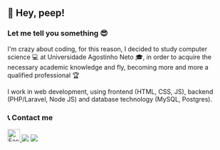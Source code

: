 ## :tada: Hey, peep!
### Let me tell you something :sunglasses:

I'm crazy about coding, for this reason, I decided to study computer science :computer: at Universidade Agostinho Neto :mortar_board:, in order to acquire the necessary academic knowledge and fly, becoming more and more a qualified professional :trophy:

I work in web development, using frontend (HTML, CSS, JS), backend (PHP/Laravel, Node JS) and database technology (MySQL, Postgres). 

### :telephone_receiver: Contact me

<div>
<a href="https://www.facebook.com/evaristodomingospaulo.evaristo/"  target="_blank" ><img src="https://www.facebook.com/images/fb_icon_325x325.png" width='28'  target="_blank" alt="Facebook Icon">
<a href="https://www.linkedin.com/in/evaristo-paulo-53ab01178" target="_blank"><img src="https://img.shields.io/badge/-LinkedIn-%230077B5?style=for-the-badge&logo=linkedin&logoColor=white" target="_blank"></a>
<a href = "mailto:evaripaulo@gmail.com"  target="_blank"><img src="https://img.shields.io/badge/Gmail-D14836?style=for-the-badge&logo=gmail&logoColor=white" target="_blank"></a>
</div>

<!--

Here are some ideas to get you started:

- 🔭 I’m currently working on ...
- 🌱 I’m currently learning ...
- 👯 I’m looking to collaborate on ...
- 🤔 I’m looking for help with ...
- 💬 Ask me about ...
- 📫 How to reach me: ...
- 😄 Pronouns: ...
- ⚡ Fun fact: ...
-->
